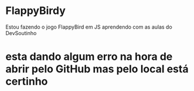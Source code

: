# FlappyBirdy
Estou fazendo o jogo FlappyBird em JS
aprendendo com as aulas do DevSoutinho

# esta dando algum erro na hora de abrir pelo GitHub mas pelo local está certinho